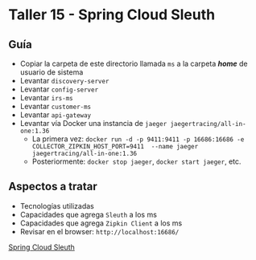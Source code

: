 # Taller 15 - Spring Cloud Sleuth
## Guía

- Copiar la carpeta de este directorio llamada `ms` a la carpeta ***home*** de usuario de sistema
- Levantar `discovery-server`
- Levantar `config-server`
- Levantar `irs-ms`
- Levantar `customer-ms`
- Levantar `api-gateway`
- Levantar vía Docker una instancia de `jaeger jaegertracing/all-in-one:1.36`
  - La primera vez: `docker run -d -p 9411:9411 -p 16686:16686 -e COLLECTOR_ZIPKIN_HOST_PORT=9411  --name jaeger jaegertracing/all-in-one:1.36`
  - Posteriormente: `docker stop jaeger`, `docker start jaeger`, etc.

## Aspectos a tratar
- Tecnologías utilizadas
- Capacidades que agrega `Sleuth` a los ms
- Capacidades que agrega `Zipkin Client` a los ms
- Revisar en el browser: `http://localhost:16686/`

[Spring Cloud Sleuth](https://docs.spring.io/spring-cloud-sleuth/docs/3.1.3/reference/html/)